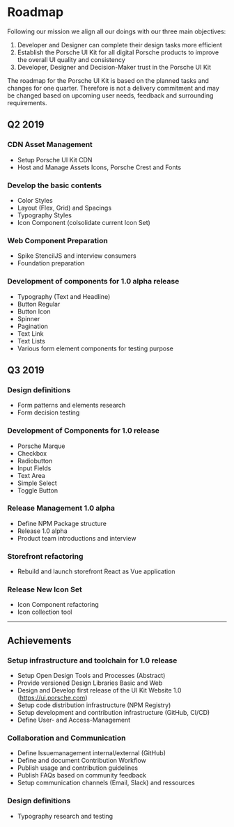 # Roadmap 

Following our mission we align all our doings with our three main objectives:  
1. Developer and Designer can complete their design tasks more efficient 
2. Establish the Porsche UI Kit for all digital Porsche products to improve the overall UI quality and consistency
3. Developer, Designer and Decision-Maker trust in the Porsche UI Kit

The roadmap for the Porsche UI Kit is based on the planned tasks and changes for one quarter. Therefore is not a delivery commitment and may be changed based on upcoming user needs, feedback and surrounding requirements.

## Q2 2019
### CDN Asset Management
- Setup Porsche UI Kit CDN
- Host and Manage Assets Icons, Porsche Crest and Fonts

### Develop the basic contents
- Color Styles
- Layout (Flex, Grid) and Spacings
- Typography Styles
- Icon Component (colsolidate current Icon Set)

### Web Component Preparation
- Spike StencilJS and interview consumers
- Foundation preparation

### Development of components for 1.0 alpha release
- Typography (Text and Headline)
- Button Regular
- Button Icon
- Spinner
- Pagination  
- Text Link
- Text Lists
- Various form element components for testing purpose

## Q3 2019

### Design definitions
- Form patterns and elements research
- Form decision testing

### Development of Components for 1.0 release
- Porsche Marque
- Checkbox
- Radiobutton
- Input Fields
- Text Area
- Simple Select
- Toggle Button

### Release Management 1.0 alpha
- Define NPM Package structure
- Release 1.0 alpha
- Product team introductions and interview

### Storefront refactoring
- Rebuild and launch storefront React as Vue application

### Release New Icon Set
- Icon Component refactoring
- Icon collection tool
  
---

## Achievements
### Setup infrastructure and toolchain for 1.0 release
- Setup Open Design Tools and Processes (Abstract)
- Provide versioned Design Libraries Basic and Web
- Design and Develop first release of the UI Kit Website 1.0 (https://ui.porsche.com)
- Setup code distribution infrastructure (NPM Registry)
- Setup development and contribution infrastructure (GitHub, CI/CD)
- Define User- and Access-Management
### Collaboration and Communication 
- Define Issuemanagement internal/external (GitHub)
- Define and document Contribution Workflow
- Publish usage and contribution guidelines
- Publish FAQs based on community feedback
- Setup communication channels (Email, Slack) and ressources
### Design definitions
- Typography research and testing
